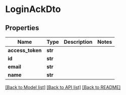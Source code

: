 # LoginAckDto

## Properties
Name | Type | Description | Notes
------------ | ------------- | ------------- | -------------
**access_token** | **str** |  | 
**id** | **str** |  | 
**email** | **str** |  | 
**name** | **str** |  | 

[[Back to Model list]](../README.md#documentation-for-models) [[Back to API list]](../README.md#documentation-for-api-endpoints) [[Back to README]](../README.md)

